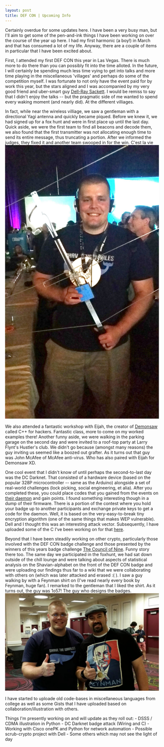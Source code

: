 ```yaml
---
layout: post
title: DEF CON | Upcoming Info
---
```


Certainly overdue for some updates here.   I have been a very busy man, but I'll aim to get some of the 
pen-and-ink things I have been working on over the course of the year up here.  I had my first harmonic (a boy!) in March and that has consumed a lot of my life.  Anyway, there are a couple of items in particular that I have been excited about.

First, I attended my first DEF CON this year in Las Vegas.   There is much more to do there than you can possibly fit into the time alloted.   In the future, I will certainly be spending much less time vying to get into talks and more time playing in the miscellaneous 'villages' and
perhaps do some of the competition myself.  I was fortunate to not only have the event paid for by work this year, but the stars aligned and I was accompanied by my very good friend and uber-smart guy [Dell-Ray Sackett](https://twitter.com/lospheris).  I would be remiss to say that I didn't enjoy the talks -- but the pragmatic side of me wanted to spend every waking moment (and nearly did).
At the different villiages.

In fact, while near the wireless villiage, we saw a gentleman with a directional Yagi antenna and quickly became piqued.  Before we knew it, we had signed up for a fox hunt and were in first
place up until the last day.   Quick aside, we were the first team to find all beacons and decode them, we also found that the first transmitter was not allocating enough time to send its entire message, thus truncating a portion.   After we informed the judges, they fixed it and another team swooped in for the win.  C'est la vie
![Yours Truly on the Foxhunt](/images/yagiClark.jpg)

We also attended a fantastic workshop with Eijah, the creator of [Demonsaw](https://www.demonsaw.com/) called C++ for hackers.   Fantastic class, more to come on my worked examples there! Another funny aside,
we were walking in the parking garage on the second day and were invited to a roof-top party at Larry Flynt's Hustler's club. We didn't go because (amongst many reasons) the guy inviting us seemed like a boozed out grafter. 
As it turns out that guy was John McAfee of McAfee anti-virus.  Who has also paired with Eijah for Demonsaw XD.   

One cool event that I didn't know of until perhaps the second-to-last day was the DC Darknet.   That consisted of a hardware device (based on the popular 328P microcontroller -- same as the Arduino) alongside a set of real-world
challenges (lock picking, social engineering, et alia).   After you completed these, you could place codes that you gained from the events on [their daemon](https://dcdark.net/) and gain points.   I found something interesting though
in a dump of their firmware.   There is a portion of the contest where you hold your badge up to another participants and exchange private keys to get a code for the daemon.   Well, it is based on the very-easy-to-break tiny encryption
algorithm (one of the same things that makes WEP vulnerable).   Dell and I thought this was an interesting attack vector.  Subsequently, I have uploaded some of the C I've been working on for that [here](https://github.com/0x000000AC/Tiny-Encryption-Algorithm).

Beyond that I have been steadily working on other crypto, particularly those involved with the DEF CON badge challenge and those presented by the winners of this years badge challenge [The Council of Nine](http://www.potatopla.net/crypto).
Funny story there too.   The same day we participated in the foxhunt, we had sat down outside of the chill lounge and were talking about aspects of statistical analysis on the Shavian-alphabet on the front of the DEF CON badge and were uploading
our findings thus far to a wiki that we were collaborating with others on (which was later attacked and erased :( ).   I saw a guy walking by with a Feynman shirt on (I've read nearly every book by Feynman, huge fan).  I remarked to the gentleman
that I liked the shirt.  As it turns out, the guy was 1o57!  The guy who designs the badges.
![Me with 1o57](/images/clarkAndLost.jpg)

I have started to uploade old code-bases in miscellaneous languages from college as well as some Gists that I have
uploaded based on collaboration/illustration with others.

Things I'm presently working on and will update as they roll out:
	- DSSS / CDMA illustration in Python
	- DC Darknet badge attack (Wiring and C)
	- Working with Cisco onePK and Python for network automation
	- Possible scrub-crypto project with Dell
	- Some others which may not see the light of day
	
	